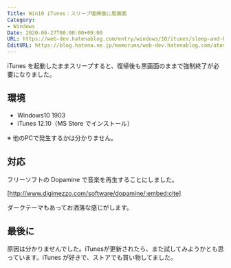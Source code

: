 ```yaml
---
Title: Win10 iTunes：スリープ復帰後に黒画面
Category:
- Windows
Date: 2020-06-27T00:00:00+09:00
URL: https://web-dev.hatenablog.com/entry/windows/10/itunes/sleep-and-black-screen
EditURL: https://blog.hatena.ne.jp/mamorums/web-dev.hatenablog.com/atom/entry/26006613586975467
---
```


iTunes を起動したままスリープすると、復帰後も黒画面のままで強制終了が必要になりました。


## 環境
- Windows10 1903
- iTunes 12.10（MS Store でインストール）

※ 他のPCで発生するかは分かりません。


## 対応
フリーソフトの Dopamine で音楽を再生することにしました。

[http://www.digimezzo.com/software/dopamine/:embed:cite]

ダークテーマもあってお洒落な感じがします。


## 最後に
原因は分かりませんでした。iTunesが更新されたら、また試してみようかとも思っています。iTunes が好きで、ストアでも買い物してました。
